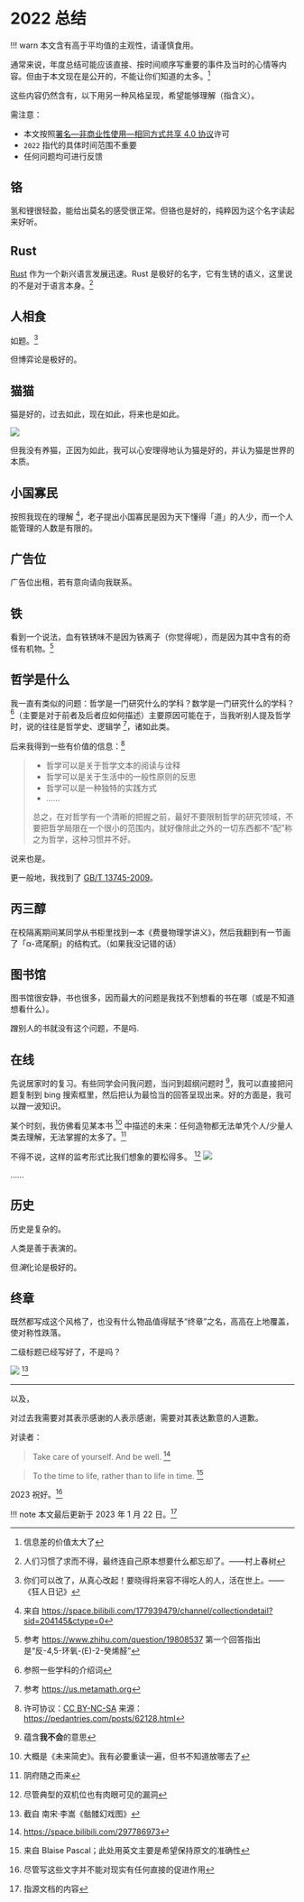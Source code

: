 # 2022 总结
!!! warn
	本文含有高于平均值的主观性，请谨慎食用。

通常来说，年度总结可能应该直接、按时间顺序写重要的事件及当时的心情等内容。但由于本文现在是公开的，不能让你们知道的太多。[^1]

这些内容仍然含有，以下用另一种风格呈现，希望能够理解（指含义）。

需注意：
* 本文按照[署名—非商业性使用—相同方式共享 4.0 协议](https://creativecommons.org/licenses/by-nc-sa/4.0/legalcode)许可
* `2022` 指代的具体时间范围不重要
* 任何问题均可进行反馈

## 铬
氢和锂很轻盈，能给出莫名的感受很正常。但铬也是好的，纯粹因为这个名字读起来好听。

## Rust
[Rust](https://github.com/rust-lang/rust) 作为一个新兴语言发展迅速。Rust 是极好的名字，它有生锈的语义，这里说的不是对于语言本身。[^2]

## 人相食
如题。[^3]

但博弈论是极好的。

## 猫猫
猫是好的，过去如此，现在如此，将来也是如此。

![](../../assets/images/cat3.png)

但我没有养猫，正因为如此，我可以心安理得地认为猫是好的，并认为猫是世界的本质。

## 小国寡民
按照我现在的理解 [^4]，老子提出小国寡民是因为天下懂得「道」的人少，而一个人能管理的人数是有限的。

## 广告位
广告位出租，若有意向请向我联系。

## 铁
看到一个说法，血有铁锈味不是因为铁离子（你觉得呢），而是因为其中含有的奇怪有机物。[^5]

## 哲学是什么
我一直有类似的问题：哲学是一门研究什么的学科？数学是一门研究什么的学科？[^6]（主要是对于前者及后者应如何描述）主要原因可能在于，当我听别人提及哲学时，说的往往是哲学史、逻辑学 [^7]，诸如此类。

后来我得到一些有价值的信息：[^8]
> * 哲学可以是关于哲学文本的阅读与诠释
> * 哲学可以是关于生活中的一般性原则的反思
> * 哲学可以是一种独特的实践方式
> * ……
>
> 总之，在对哲学有一个清晰的把握之前，最好不要限制哲学的研究领域，不要把哲学局限在一个很小的范围内，就好像除此之外的一切东西都不“配”称之为哲学，这种习惯并不好。

说来也是。

更一般地，我找到了 [GB/T 13745-2009](https://openstd.samr.gov.cn/bzgk/gb/newGbInfo?hcno=4C13F521FD6ECB6E5EC026FCD779986E)。

## 丙三醇
在校隔离期间某同学从书柜里找到一本《费曼物理学讲义》，然后我翻到有一节画了「α-鸢尾酮」的结构式。（如果我没记错的话）

## 图书馆
图书馆很安静，书也很多，因而最大的问题是我找不到想看的书在哪（或是不知道想看什么）。

蹭别人的书就没有这个问题，不是吗.

## 在线
先说居家时的复习。有些同学会问我问题，当问到超纲问题时 [^9]，我可以直接把问题复制到 bing 搜索框里，然后把认为最恰当的回答呈现出来。好的方面是，我可以蹭一波知识。

某个时刻，我仿佛看见某本书 [^10] 中描述的未来：任何造物都无法单凭个人/少量人类去理解，无法掌握的太多了。[^11]

不得不说，这样的监考形式比我们想象的要松得多。 [^12]
![](../../assets/images/quote_scrutiny.png)

……

## 历史
历史是复杂的。

人类是善于表演的。

但*演*化论是极好的。

## 终章
既然都写成这个风格了，也没有什么物品值得赋予“终章”之名，高高在上地覆盖，使对称性跌落。

二级标题已经写好了，不是吗？

![](../../assets/images/reality.png) [^13]

---

以及，

对过去我需要对其表示感谢的人表示感谢，需要对其表达歉意的人道歉。

对读者：

> Take care of yourself. And be well. [^14]

> To the time to life, rather than to life in time. [^15]

2023 祝好。[^16]

!!! note
	本文最后更新于 2023 年 1 月 22 日。[^17]

[^1]: 信息差的价值太大了
[^2]: 人们习惯了求而不得，最终连自己原本想要什么都忘却了。——村上春树
[^3]: 你们可以改了，从真心改起！要晓得将来容不得吃人的人，活在世上。——《狂人日记》
[^4]: 来自 <https://space.bilibili.com/177939479/channel/collectiondetail?sid=204145&ctype=0>
[^5]: 参考 <https://www.zhihu.com/question/19808537> 第一个回答指出是“反-4,5-环氧-(E)-2-癸烯醛”
[^6]: 参照一些学科的介绍词
[^7]: 参考 <https://us.metamath.org>
[^8]: 许可协议：[CC BY-NC-SA](https://creativecommons.org/licenses/by-nc-sa/4.0/legalcode) 来源：<https://pedantries.com/posts/62128.html>
[^9]: 蕴含**我不会**的意思
[^10]: 大概是《未来简史》。我有必要重读一遍，但书不知道放哪去了
[^11]: 阴府随之而来
[^12]: 尽管典型的双机位也有肉眼可见的漏洞
[^13]: 截自 南宋·李嵩《骷髅幻戏图》
[^14]: <https://space.bilibili.com/297786973>
[^15]: 来自 Blaise Pascal；此处用英文主要是希望保持原文的准确性
[^16]: 尽管写这些文字并不能对现实有任何直接的促进作用
[^17]: 指源文档的内容

